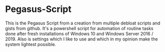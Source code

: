 # Pegasus-Script
This is the Pegasus Script from a creation from multiple debloat scripts and gists from github. It's a powershell script for automation of routine tasks done after fresh installations of Windows 10 and Windows Server 2016 / 2019. Also is settings which I like to use and which in my opinion make the system lightest possible.
